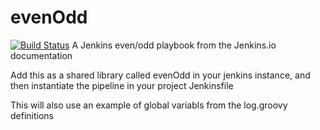 # evenOdd
[![Build Status](http://localhost:8080/buildStatus/icon?job=libraries)](http://localhost:8080/job/libraries/)
A Jenkins even/odd playbook from the Jenkins.io documentation

Add this as a shared library called evenOdd in your jenkins
instance, and then instantiate the pipeline in your project Jenkinsfile

This will also use an example of global variabls from the log.groovy
definitions
